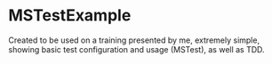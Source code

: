 # MSTestExample

Created to be used on a training presented by me, extremely simple, showing basic test configuration and usage (MSTest), as well as TDD.
